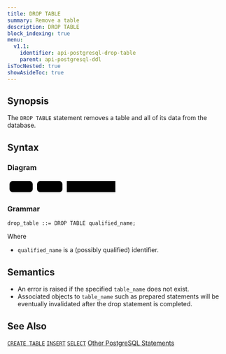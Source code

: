 ```yaml
---
title: DROP TABLE
summary: Remove a table
description: DROP TABLE
block_indexing: true
menu:
  v1.1:
    identifier: api-postgresql-drop-table
    parent: api-postgresql-ddl
isTocNested: true
showAsideToc: true
---
```


## Synopsis
The `DROP TABLE` statement removes a table and all of its data from the database.

## Syntax

### Diagram

<svg class="rrdiagram" version="1.1" xmlns:xlink="http://www.w3.org/1999/xlink" xmlns="http://www.w3.org/2000/svg" width="252" height="35" viewbox="0 0 252 35"><path class="connector" d="M0 22h5m53 0h10m58 0h10m111 0h5"/><rect class="literal" x="5" y="5" width="53" height="25" rx="7"/><text class="text" x="15" y="22">DROP</text><rect class="literal" x="68" y="5" width="58" height="25" rx="7"/><text class="text" x="78" y="22">TABLE</text><a xlink:href="../grammar_diagrams#qualified-name"><rect class="rule" x="136" y="5" width="111" height="25"/><text class="text" x="146" y="22">qualified_name</text></a></svg>

### Grammar
```
drop_table ::= DROP TABLE qualified_name;
```
Where

- `qualified_name` is a (possibly qualified) identifier.

## Semantics

 - An error is raised if the specified `table_name` does not exist.
 - Associated objects to `table_name` such as prepared statements will be eventually invalidated after the drop statement is completed.

## See Also

[`CREATE TABLE`](../ddl_create_table)
[`INSERT`](../dml_insert)
[`SELECT`](../dml_select)
[Other PostgreSQL Statements](..)
